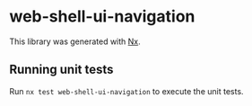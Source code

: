 # web-shell-ui-navigation

This library was generated with [Nx](https://nx.dev).

## Running unit tests

Run `nx test web-shell-ui-navigation` to execute the unit tests.
